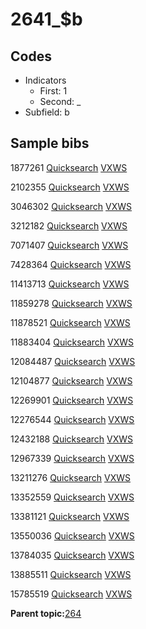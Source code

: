 # 2641\_$b

## Codes

-   Indicators
    -   First: 1
    -   Second: \_
-   Subfield: b

## Sample bibs

1877261 [Quicksearch](https://search.library.yale.edu/catalog/1877261) [VXWS](http://prodorbis.library.yale.edu:7014/vxws/GetHoldingsService?bibId=1877261)

2102355 [Quicksearch](https://search.library.yale.edu/catalog/2102355) [VXWS](http://prodorbis.library.yale.edu:7014/vxws/GetHoldingsService?bibId=2102355)

3046302 [Quicksearch](https://search.library.yale.edu/catalog/3046302) [VXWS](http://prodorbis.library.yale.edu:7014/vxws/GetHoldingsService?bibId=3046302)

3212182 [Quicksearch](https://search.library.yale.edu/catalog/3212182) [VXWS](http://prodorbis.library.yale.edu:7014/vxws/GetHoldingsService?bibId=3212182)

7071407 [Quicksearch](https://search.library.yale.edu/catalog/7071407) [VXWS](http://prodorbis.library.yale.edu:7014/vxws/GetHoldingsService?bibId=7071407)

7428364 [Quicksearch](https://search.library.yale.edu/catalog/7428364) [VXWS](http://prodorbis.library.yale.edu:7014/vxws/GetHoldingsService?bibId=7428364)

11413713 [Quicksearch](https://search.library.yale.edu/catalog/11413713) [VXWS](http://prodorbis.library.yale.edu:7014/vxws/GetHoldingsService?bibId=11413713)

11859278 [Quicksearch](https://search.library.yale.edu/catalog/11859278) [VXWS](http://prodorbis.library.yale.edu:7014/vxws/GetHoldingsService?bibId=11859278)

11878521 [Quicksearch](https://search.library.yale.edu/catalog/11878521) [VXWS](http://prodorbis.library.yale.edu:7014/vxws/GetHoldingsService?bibId=11878521)

11883404 [Quicksearch](https://search.library.yale.edu/catalog/11883404) [VXWS](http://prodorbis.library.yale.edu:7014/vxws/GetHoldingsService?bibId=11883404)

12084487 [Quicksearch](https://search.library.yale.edu/catalog/12084487) [VXWS](http://prodorbis.library.yale.edu:7014/vxws/GetHoldingsService?bibId=12084487)

12104877 [Quicksearch](https://search.library.yale.edu/catalog/12104877) [VXWS](http://prodorbis.library.yale.edu:7014/vxws/GetHoldingsService?bibId=12104877)

12269901 [Quicksearch](https://search.library.yale.edu/catalog/12269901) [VXWS](http://prodorbis.library.yale.edu:7014/vxws/GetHoldingsService?bibId=12269901)

12276544 [Quicksearch](https://search.library.yale.edu/catalog/12276544) [VXWS](http://prodorbis.library.yale.edu:7014/vxws/GetHoldingsService?bibId=12276544)

12432188 [Quicksearch](https://search.library.yale.edu/catalog/12432188) [VXWS](http://prodorbis.library.yale.edu:7014/vxws/GetHoldingsService?bibId=12432188)

12967339 [Quicksearch](https://search.library.yale.edu/catalog/12967339) [VXWS](http://prodorbis.library.yale.edu:7014/vxws/GetHoldingsService?bibId=12967339)

13211276 [Quicksearch](https://search.library.yale.edu/catalog/13211276) [VXWS](http://prodorbis.library.yale.edu:7014/vxws/GetHoldingsService?bibId=13211276)

13352559 [Quicksearch](https://search.library.yale.edu/catalog/13352559) [VXWS](http://prodorbis.library.yale.edu:7014/vxws/GetHoldingsService?bibId=13352559)

13381121 [Quicksearch](https://search.library.yale.edu/catalog/13381121) [VXWS](http://prodorbis.library.yale.edu:7014/vxws/GetHoldingsService?bibId=13381121)

13550036 [Quicksearch](https://search.library.yale.edu/catalog/13550036) [VXWS](http://prodorbis.library.yale.edu:7014/vxws/GetHoldingsService?bibId=13550036)

13784035 [Quicksearch](https://search.library.yale.edu/catalog/13784035) [VXWS](http://prodorbis.library.yale.edu:7014/vxws/GetHoldingsService?bibId=13784035)

13885511 [Quicksearch](https://search.library.yale.edu/catalog/13885511) [VXWS](http://prodorbis.library.yale.edu:7014/vxws/GetHoldingsService?bibId=13885511)

15785519 [Quicksearch](https://search.library.yale.edu/catalog/15785519) [VXWS](http://prodorbis.library.yale.edu:7014/vxws/GetHoldingsService?bibId=15785519)

**Parent topic:**[264](../../tags/264/264.md)

